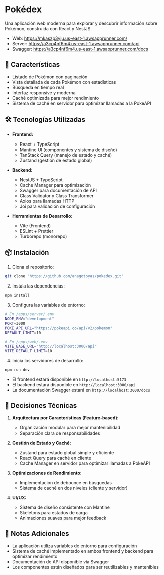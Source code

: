 # Pokédex

Una aplicación web moderna para explorar y descubrir información sobre Pokémon, construida con React y NestJS.

- Web: https://mkaszp3yju.us-east-1.awsapprunner.com/
- Server: https://a3cp4nf6m4.us-east-1.awsapprunner.com/api
- Swagger: https://a3cp4nf6m4.us-east-1.awsapprunner.com/docs

## 🚀 Características

- Listado de Pokémon con paginación
- Vista detallada de cada Pokémon con estadísticas
- Búsqueda en tiempo real
- Interfaz responsive y moderna
- Caché optimizada para mejor rendimiento
- Sistema de caché en servidor para optimizar llamadas a la PokeAPI

## 🛠️ Tecnologías Utilizadas

- **Frontend:**

  - React + TypeScript
  - Mantine UI (componentes y sistema de diseño)
  - TanStack Query (manejo de estado y caché)
  - Zustand (gestión de estado global)

- **Backend:**

  - NestJS + TypeScript
  - Cache Manager para optimización
  - Swagger para documentación de API
  - Class Validator y Class Transformer
  - Axios para llamadas HTTP
  - Joi para validación de configuración

- **Herramientas de Desarrollo:**
  - Vite (Frontend)
  - ESLint + Prettier
  - Turborepo (monorepo)

## 📦 Instalación

1. Clona el repositorio:

```bash
git clone "https://github.com/anagotoyas/pokedex.git"
```

2. Instala las dependencias:

```bash
npm install
```

3. Configura las variables de entorno:

```bash
# En /apps/server/.env
NODE_ENV="development"
PORT=3000
POKE_API_URL="https://pokeapi.co/api/v2/pokemon"
DEFAULT_LIMIT=10
```

```bash
# En /apps/web/.env
VITE_BASE_URL="http://localhost:3000/api"
VITE_DEFAULT_LIMIT=10
```

4. Inicia los servidores de desarrollo:

```bash
npm run dev
```

- El frontend estará disponible en `http://localhost:5173`
- El backend estará disponible en `http://localhost:3000/api`
- La documentación Swagger estará en `http://localhost:3000/docs`

## 🤔 Decisiones Técnicas

1. **Arquitectura por Características (Feature-based):**

   - Organización modular para mejor mantenibilidad
   - Separación clara de responsabilidades

2. **Gestión de Estado y Caché:**

   - Zustand para estado global simple y eficiente
   - React Query para caché en cliente
   - Cache Manager en servidor para optimizar llamadas a PokeAPI

3. **Optimizaciones de Rendimiento:**

   - Implementación de debounce en búsquedas
   - Sistema de caché en dos niveles (cliente y servidor)

4. **UI/UX:**
   - Sistema de diseño consistente con Mantine
   - Skeletons para estados de carga
   - Animaciones suaves para mejor feedback

## 📝 Notas Adicionales

- La aplicación utiliza variables de entorno para configuración
- Sistema de caché implementado en ambos frontend y backend para optimizar rendimiento
- Documentación de API disponible vía Swagger
- Los componentes están diseñados para ser reutilizables y mantenibles
